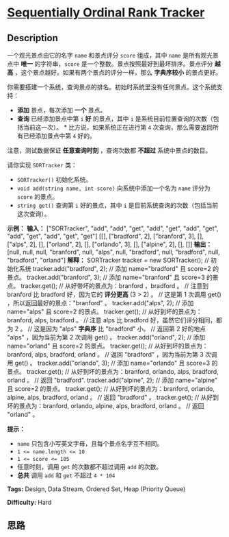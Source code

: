 # [Sequentially Ordinal Rank Tracker][title]

## Description

一个观光景点由它的名字 `name` 和景点评分 `score` 组成，其中 `name` 是所有观光景点中  **唯一**  的字符串，`score`
是一个整数。景点按照最好到最坏排序。景点评分 **越高**  ，这个景点越好。如果有两个景点的评分一样，那么 **字典序较小**  的景点更好。

你需要搭建一个系统，查询景点的排名。初始时系统里没有任何景点。这个系统支持：

  * **添加** 景点，每次添加 **一个** 景点。
  * **查询** 已经添加景点中第 `i`  **好**  的景点，其中 `i` 是系统目前位置查询的次数（包括当前这一次）。     * 比方说，如果系统正在进行第 `4` 次查询，那么需要返回所有已经添加景点中第 `4` 好的。

注意，测试数据保证  **任意查询时刻**  ，查询次数都 **不超过**  系统中景点的数目。

请你实现 `SORTracker` 类：

  * `SORTracker()` 初始化系统。
  * `void add(string name, int score)` 向系统中添加一个名为 `name` 评分为 `score` 的景点。
  * `string get()` 查询第 `i` 好的景点，其中 `i` 是目前系统查询的次数（包括当前这次查询）。



**示例：**
            **输入：**    ["SORTracker", "add", "add", "get", "add", "get", "add", "get", "add", "get", "add", "get", "get"]    [[], ["bradford", 2], ["branford", 3], [], ["alps", 2], [], ["orland", 2], [], ["orlando", 3], [], ["alpine", 2], [], []]    **输出：**    [null, null, null, "branford", null, "alps", null, "bradford", null, "bradford", null, "bradford", "orland"]        **解释：**    SORTracker tracker = new SORTracker(); // 初始化系统    tracker.add("bradford", 2); // 添加 name="bradford" 且 score=2 的景点。    tracker.add("branford", 3); // 添加 name="branford" 且 score=3 的景点。    tracker.get();              // 从好带坏的景点为：branford ，bradford 。                                // 注意到 branford 比 bradford 好，因为它的 **评分更高** (3 > 2) 。                                // 这是第 1 次调用 get() ，所以返回最好的景点："branford" 。    tracker.add("alps", 2);     // 添加 name="alps" 且 score=2 的景点。    tracker.get();              // 从好到坏的景点为：branford, alps, bradford 。                                // 注意 alps 比 bradford 好，虽然它们评分相同，都为 2 。                                // 这是因为 "alps" **字典序**  比 "bradford" 小。                                // 返回第 2 好的地点 "alps" ，因为当前为第 2 次调用 get() 。    tracker.add("orland", 2);   // 添加 name="orland" 且 score=2 的景点。    tracker.get();              // 从好到坏的景点为：branford, alps, bradford, orland 。                                // 返回 "bradford" ，因为当前为第 3 次调用 get() 。    tracker.add("orlando", 3);  // 添加 name="orlando" 且 score=3 的景点。    tracker.get();              // 从好到坏的景点为：branford, orlando, alps, bradford, orland 。                                // 返回 "bradford".    tracker.add("alpine", 2);   // 添加 name="alpine" 且 score=2 的景点。    tracker.get();              // 从好到坏的景点为：branford, orlando, alpine, alps, bradford, orland 。                                // 返回 "bradford" 。    tracker.get();              // 从好到坏的景点为：branford, orlando, alpine, alps, bradford, orland 。                                // 返回 "orland" 。    



**提示：**

  * `name` 只包含小写英文字母，且每个景点名字互不相同。
  * `1 <= name.length <= 10`
  * `1 <= score <= 105`
  * 任意时刻，调用 `get` 的次数都不超过调用 `add` 的次数。
  * **总共**  调用 `add` 和 `get` 不超过 `4 * 104` 


**Tags:** Design, Data Stream, Ordered Set, Heap (Priority Queue)

**Difficulty:** Hard

## 思路

[title]: https://leetcode-cn.com/problems/sequentially-ordinal-rank-tracker
